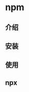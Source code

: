 <!--
 * @Author: tangdaoyong
 * @Date: 2021-05-26 11:06:21
 * @LastEditors: tangdaoyong
 * @LastEditTime: 2021-05-26 11:06:55
 * @Description: npm
-->
# npm

## 介绍

## 安装

## 使用

## npx